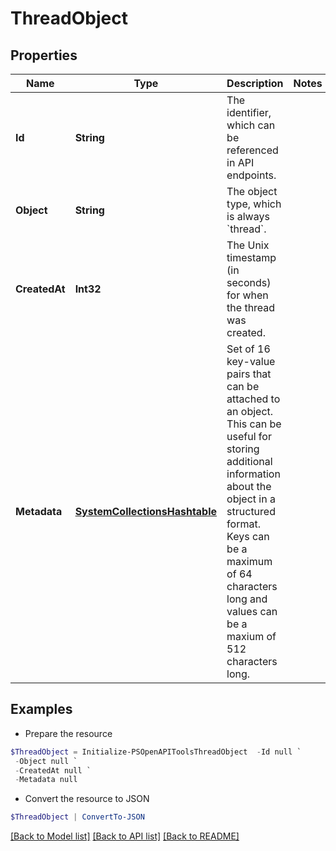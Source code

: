 # ThreadObject
## Properties

Name | Type | Description | Notes
------------ | ------------- | ------------- | -------------
**Id** | **String** | The identifier, which can be referenced in API endpoints. | 
**Object** | **String** | The object type, which is always &#x60;thread&#x60;. | 
**CreatedAt** | **Int32** | The Unix timestamp (in seconds) for when the thread was created. | 
**Metadata** | [**SystemCollectionsHashtable**](.md) | Set of 16 key-value pairs that can be attached to an object. This can be useful for storing additional information about the object in a structured format. Keys can be a maximum of 64 characters long and values can be a maxium of 512 characters long.  | 

## Examples

- Prepare the resource
```powershell
$ThreadObject = Initialize-PSOpenAPIToolsThreadObject  -Id null `
 -Object null `
 -CreatedAt null `
 -Metadata null
```

- Convert the resource to JSON
```powershell
$ThreadObject | ConvertTo-JSON
```

[[Back to Model list]](../README.md#documentation-for-models) [[Back to API list]](../README.md#documentation-for-api-endpoints) [[Back to README]](../README.md)


